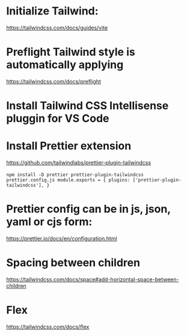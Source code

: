 # Initialize Tailwind:

https://tailwindcss.com/docs/guides/vite

# Preflight Tailwind style is automatically applying

https://tailwindcss.com/docs/preflight

# Install Tailwind CSS Intellisense pluggin for VS Code

# Install Prettier extension

https://github.com/tailwindlabs/prettier-plugin-tailwindcss

`npm install -D prettier prettier-plugin-tailwindcss`
` prettier.config.js
module.exports = {
plugins: ['prettier-plugin-tailwindcss'],
}`

# Prettier config can be in js, json, yaml or cjs form:

https://prettier.io/docs/en/configuration.html

# Spacing between children

https://tailwindcss.com/docs/space#add-horizontal-space-between-children

# Flex

https://tailwindcss.com/docs/flex
